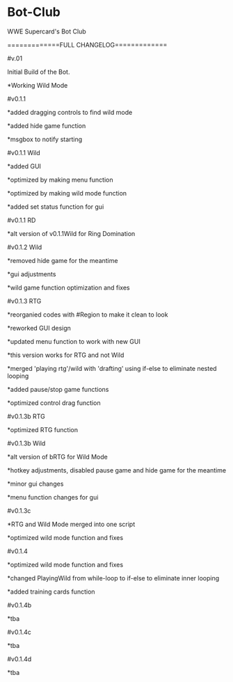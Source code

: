 # Bot-Club
WWE Supercard's Bot Club

=============FULL CHANGELOG=============

#v.01

Initial Build of the Bot.

*Working Wild Mode

#v0.1.1

*added dragging controls to find wild mode

*added hide game function

*msgbox to notify starting


#v0.1.1 Wild

*added GUI

*optimized by making menu function

*optimized by making wild mode function

*added set status function for gui


#v0.1.1 RD

*alt version of v0.1.1Wild for Ring Domination


#v0.1.2 Wild

*removed hide game for the meantime

*gui adjustments

*wild game function optimization and fixes


#v0.1.3 RTG

*reorganied codes with #Region to make it clean to look

*reworked GUI design

*updated menu function to work with new GUI

*this version works for RTG and not Wild

*merged 'playing rtg'/wild with 'drafting' using if-else to eliminate nested looping

*added pause/stop game functions

*optimized control drag function


#v0.1.3b RTG

*optimized RTG function


#v0.1.3b Wild

*alt version of bRTG for Wild Mode

*hotkey adjustments, disabled pause game and hide game for the meantime

*minor gui changes

*menu function changes for gui


#v0.1.3c

*RTG and Wild Mode merged into one script

*optimized wild mode function and fixes

#v0.1.4

*optimized wild mode function and fixes

*changed PlayingWild from while-loop to if-else to eliminate inner looping

*added training cards function


#v0.1.4b

*tba


#v0.1.4c

*tba


#v0.1.4d

*tba

